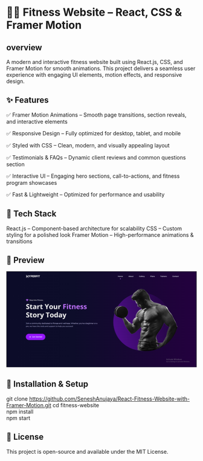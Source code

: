 # 🏋️‍♂️ Fitness Website – React, CSS & Framer Motion


## overview
A modern and interactive fitness website built using React.js, CSS, and Framer Motion for smooth animations. This project delivers a seamless user experience with engaging UI elements, motion effects, and responsive design.

## ✨ Features

✅ Framer Motion Animations – Smooth page transitions, section reveals, and interactive elements

✅ Responsive Design – Fully optimized for desktop, tablet, and mobile

✅ Styled with CSS – Clean, modern, and visually appealing layout

✅ Testimonials & FAQs – Dynamic client reviews and common questions section

✅ Interactive UI – Engaging hero sections, call-to-actions, and fitness program showcases

✅ Fast & Lightweight – Optimized for performance and usability





## 🚀 Tech Stack

React.js – Component-based architecture for scalability
CSS – Custom styling for a polished look
Framer Motion – High-performance animations & transitions

## 📸 Preview
![Fitness Website Screenshot](./src/images/Screenshot-fitness.png)



## 📂 Installation & Setup

git clone https://github.com/SeneshAnujaya/React-Fitness-Website-with-Framer-Motion.git 
cd fitness-website  
npm install  
npm start 

## 📌 License

This project is open-source and available under the MIT License.
